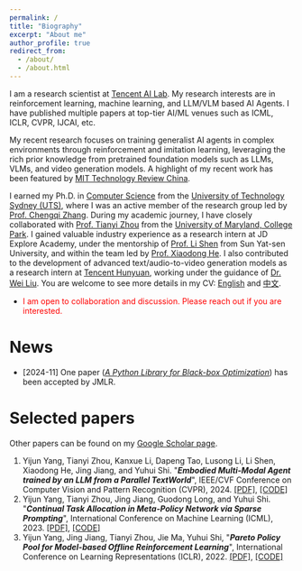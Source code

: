 ```yaml
---
permalink: /
title: "Biography"
excerpt: "About me"
author_profile: true
redirect_from: 
  - /about/
  - /about.html
---
```


I am a research scientist at [Tencent AI Lab](https://ai.tencent.com/ailab/en/index). My research interests are in reinforcement learning, machine learning, and LLM/VLM based AI Agents. I have published multiple papers at top-tier AI/ML venues such as ICML, ICLR, CVPR, IJCAI, etc. 
<!-- I am the recipient of the [Best Student Paper Award at ICDM 2013](https://tianyizhou.files.wordpress.com/2010/08/dca-paper.pdf) and the [2020 IEEE TCSC Most Influential Paper Award](http://www.icml-2011.org/papers/41_icmlpaper.pdf). -->

My recent research focuses on training generalist AI agents in complex environments through reinforcement and imitation learning, leveraging the rich prior knowledge from pretrained foundation models such as LLMs, VLMs, and video generation models. A highlight of my recent work has been featured by [MIT Technology Review China](https://www.mittrchina.com/news/detail/13249).

I earned my Ph.D. in [Computer Science](https://www.uts.edu.au/about/faculty-engineering-and-information-technology/computer-science) from the [University of Technology Sydney (UTS)](https://www.uts.edu.au/), where I was an active member of the research group led by [Prof. Chengqi Zhang](https://profiles.uts.edu.au/Chengqi.Zhang). During my academic journey, I have closely collaborated with [Prof. Tianyi Zhou](https://tianyizhou.github.io/) from the [University of Maryland, College Park](https://www.umd.edu/). 
I gained valuable industry experience as a research intern at JD Explore Academy, under the mentorship of [Prof. Li Shen](https://sites.google.com/site/mathshenli/home) from Sun Yat-sen University, and within the team led by [Prof. Xiaodong He](https://scholar.google.com/citations?user=W5WbqgoAAAAJ&hl=en). I also contributed to the development of advanced text/audio-to-video generation models as a research intern at [Tencent Hunyuan](https://hunyuan.tencent.com/), working under the guidance of [Dr. Wei Liu](https://scholar.google.com/citations?user=AjxoEpIAAAAJ&hl=en). You are welcome to see more details in my CV: [English](../assets/cv_yijun.pdf) and [中文](../assets/杨一君简历-无个人信息.pdf).

- <font color=red> I am open to collaboration and discussion. Please reach out if you are interested. </font>

News
=======
- [2024-11] One paper ([*A Python Library for Black-box Optimization*](https://jmlr.org/papers/v25/23-0386.html)) has been accepted by JMLR.

Selected papers
=======

Other papers can be found on my [Google Scholar page](https://scholar.google.com/citations?user=X0quXnsAAAAJ&hl=en).

1. Yijun Yang, Tianyi Zhou, Kanxue Li, Dapeng Tao, Lusong Li, Li Shen, Xiaodong He, Jing Jiang, and Yuhui Shi. "***Embodied Multi-Modal Agent trained by an LLM from a Parallel TextWorld***", IEEE/CVF Conference on Computer Vision and Pattern Recognition (CVPR), 2024. [[PDF]](https://arxiv.org/pdf/2311.16714), [[CODE]](https://github.com/stevenyangyj/Emma-Alfworld)
1. Yijun Yang, Tianyi Zhou, Jing Jiang, Guodong Long, and Yuhui Shi. "***Continual Task Allocation in Meta-Policy Network via Sparse Prompting***", International Conference on Machine Learning (ICML), 2023. [[PDF]](https://arxiv.org/pdf/2305.18444.pdf), [[CODE]](https://github.com/stevenyangyj/CoTASP)
1. Yijun Yang, Jing Jiang, Tianyi Zhou, Jie Ma, Yuhui Shi, "***Pareto Policy Pool for Model-based Offline Reinforcement Learning***", International Conference on Learning Representations (ICLR), 2022. [[PDF]](https://openreview.net/pdf?id=OqcZu8JIIzS), [[CODE]](https://github.com/stevenyangyj/P3)
